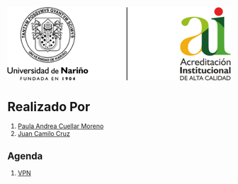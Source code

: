 <div align=center><img src="Img/img01.png"></div>

# Realizado Por
1. [Paula Andrea Cuellar Moreno][00]
1. [Juan Camilo Cruz][01]

## Agenda

1. [VPN][02]


[00]:https://github.com/Paula717

[01]:https://github.com/JuanC717

[02]:https://github.com/Paula717/VPN/tree/main/1-VPN
